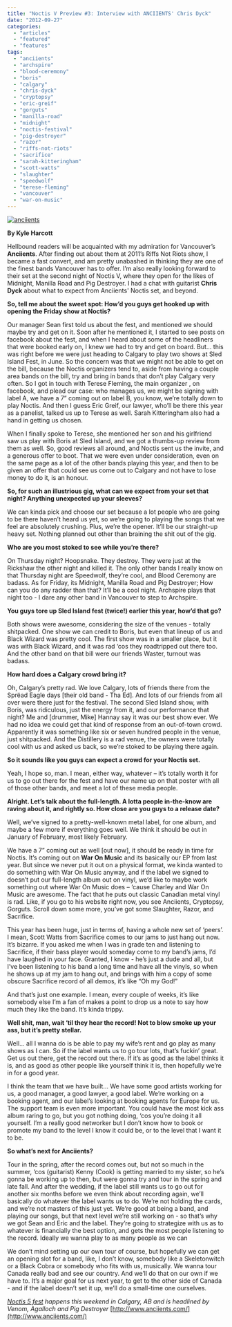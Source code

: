 ```yaml
---
title: "Noctis V Preview #3: Interview with ANCIIENTS' Chris Dyck"
date: "2012-09-27"
categories: 
  - "articles"
  - "featured"
  - "features"
tags: 
  - "anciients"
  - "archspire"
  - "blood-ceremony"
  - "boris"
  - "calgary"
  - "chris-dyck"
  - "cryptopsy"
  - "eric-greif"
  - "gorguts"
  - "manilla-road"
  - "midnight"
  - "noctis-festival"
  - "pig-destroyer"
  - "razor"
  - "riffs-not-riots"
  - "sacrifice"
  - "sarah-kitteringham"
  - "scott-watts"
  - "slaughter"
  - "speedwolf"
  - "terese-fleming"
  - "vancouver"
  - "war-on-music"
---
```


[![](http://www.hellbound.ca/wp-content/uploads/2012/09/anciients-590x392.jpg "anciients")](http://www.hellbound.ca/2012/09/noctis-v-preview-3-interview-with-anciients-chris-dyck/anciients/)

**By Kyle Harcott**

Hellbound readers will be acquainted with my admiration for Vancouver’s **Anciients**. After finding out about them at 2011’s Riffs Not Riots show, I became a fast convert, and am pretty unabashed in thinking they are one of the finest bands Vancouver has to offer. I’m also really looking forward to their set at the second night of Noctis V, where they open for the likes of Midnight, Manilla Road and Pig Destroyer. I had a chat with guitarist **Chris Dyck** about what to expect from Anciients' Noctis set, and beyond.

**So, tell me about the sweet spot: How’d you guys get hooked up with opening the Friday show at Noctis?**

Our manager Sean first told us about the fest, and mentioned we should maybe try and get on it. Soon after he mentioned it, I started to see posts on facebook about the fest, and when I heard about some of the headliners that were booked early on, I knew we had to try and get on board. But… this was right before we were just heading to Calgary to play two shows at Sled Island Fest, in June. So the concern was that we might not be able to get on the bill, because the Noctis organizers tend to, aside from having a couple area bands on the bill, try and bring in bands that don’t play Calgary very often. So I got in touch with Terese Fleming, the main organizer , on facebook, and plead our case: who manages us, we might be signing with label A, we have a 7” coming out on label B, you know, we’re totally down to play Noctis. And then I guess Eric Greif, our lawyer, who’ll be there this year as a panelist, talked us up to Terese as well. Sarah Kitteringham also had a hand in getting us chosen.

When I finally spoke to Terese, she mentioned her son and his girlfriend saw us play with Boris at Sled Island, and we got a thumbs-up review from them as well. So, good reviews all around, and Noctis sent us the invite, and a generous offer to boot. That we were even under consideration, even on the same page as a lot of the other bands playing this year, and then to be given an offer that could see us come out to Calgary and not have to lose money to do it, is an honour.

**So, for such an illustrious gig, what can we expect from your set that night? Anything unexpected up your sleeves?**

We can kinda pick and choose our set because a lot people who are going to be there haven’t heard us yet, so we’re going to playing the songs that we feel are absolutely crushing. Plus, we’re the opener. It’ll be our straight-up heavy set. Nothing planned out other than braining the shit out of the gig.

**Who are you most stoked to see while you’re there?**

On Thursday night? Hoopsnake. They destroy. They were just at the Rickshaw the other night and killed it. The only other bands I really know on that Thursday night are Speedwolf, they’re cool, and Blood Ceremony are badass. As for Friday, its Midnight, Manilla Road and Pig Destroyer; How can you do any radder than that? It’ll be a cool night. Archspire plays that night too - I dare any other band in Vancouver to step to Archspire.

**You guys tore up Sled Island fest (twice!) earlier this year, how’d that go?**

Both shows were awesome, considering the size of the venues - totally shitpacked. One show we can credit to Boris, but even that lineup of us and Black Wizard was pretty cool. The first show was in a smaller place, but it was with Black Wizard, and it was rad ‘cos they roadtripped out there too. And the other band on that bill were our friends Waster, turnout was badass.

**How hard does a Calgary crowd bring it?**

Oh, Calgary’s pretty rad. We love Calgary, lots of friends there from the Sprëad Eagle days \[their old band - Tha Ed\]. And lots of our friends from all over were there just for the festival. The second Sled Island show, with Boris, was ridiculous, just the energy from it, and our performance that night? Me and \[drummer, Mike\] Hannay say it was our best show ever. We had no idea we could get that kind of response from an out-of-town crowd. Apparently it was something like six or seven hundred people in the venue, just shitpacked. And the Distillery is a rad venue, the owners were totally cool with us and asked us back, so we’re stoked to be playing there again.

**So it sounds like you guys can expect a crowd for your Noctis set.**

Yeah, I hope so, man. I mean, either way, whatever – it’s totally worth it for us to go out there for the fest and have our name up on that poster with all of those other bands, and meet a lot of these media people.

**Alright. Let’s talk about the full-length. A lotta people in-the-know are raving about it, and rightly so. How close are you guys to a release date?**

Well, we’ve signed to a pretty-well-known metal label, for one album, and maybe a few more if everything goes well. We think it should be out in January of February, most likely February.

We have a 7” coming out as well \[out now\], it should be ready in time for Noctis. It’s coming out on **War On Music** and its basically our EP from last year. But since we never put it out on a physical format, we kinda wanted to do something with War On Music anyway, and if the label we signed to doesn’t put our full-length album out on vinyl, we’d like to maybe work something out where War On Music does – ‘cause Charley and War On Music are awesome. The fact that he puts out classic Canadian metal vinyl is rad. Like, if you go to his website right now, you see Anciients, Cryptopsy, Gorguts. Scroll down some more, you’ve got some Slaughter, Razor, and Sacrifice.

This year has been huge, just in terms of, having a whole new set of ‘peers’. I mean, Scott Watts from Sacrifice comes to our jams to just hang out now. It’s bizarre. If you asked me when I was in grade ten and listening to Sacrifice, if their bass player would someday come to my band’s jams, I’d have laughed in your face. Granted, I know - he’s just a dude and all, but I’ve been listening to his band a long time and have all the vinyls, so when he shows up at my jam to hang out, and brings with him a copy of some obscure Sacrifice record of all demos, it’s like “Oh my God!”

And that’s just one example. I mean, every couple of weeks, it’s like somebody else I’m a fan of makes a point to drop us a note to say how much they like the band. It’s kinda trippy.

**Well shit, man, wait ‘til they hear the record! Not to blow smoke up your ass, but it’s pretty stellar.**

Well… all I wanna do is be able to pay my wife’s rent and go play as many shows as I can. So if the label wants us to go tour lots, that’s fuckin’ great. Get us out there, get the record out there. If it’s as good as the label thinks it is, and as good as other people like yourself think it is, then hopefully we’re in for a good year.

I think the team that we have built… We have some good artists working for us, a good manager, a good lawyer, a good label. We’re working on a booking agent, and our label’s looking at booking agents for Europe for us. The support team is even more important. You could have the most kick ass album raring to go, but you got nothing doing, ‘cos you’re doing it all yourself. I’m a really good networker but I don’t know how to book or promote my band to the level I know it could be, or to the level that I want it to be.

**So what’s next for Anciients?**

Tour in the spring, after the record comes out, but not so much in the summer, ‘cos (guitarist) Kenny (Cook) is getting married to my sister, so he’s gonna be working up to then, but were gonna try and tour in the spring and late fall. And after the wedding, if the label still wants us to go out for another six months before we even think about recording again, we’ll basically do whatever the label wants us to do. We’re not holding the cards, and we’re not masters of this just yet. We’re good at being a band, and playing our songs, but that next level we’re still working on - so that’s why we got Sean and Eric and the label. They’re going to strategize with us as to whatever is financially the best option, and gets the most people listening to the record. Ideally we wanna play to as many people as we can

We don’t mind setting up our own tour of course, but hopefully we can get an opening slot for a band, like, I don’t know, somebody like a Skeletonwitch or a Black Cobra or somebody who fits with us, musically. We wanna tour Canada really bad and see our country. And we’ll do that on our own if we have to. It’s a major goal for us next year, to get to the other side of Canada - and if the label doesn’t set it up, we’ll do a small-time one ourselves.

_[Noctis 5 fest](http://www.noctisvalkyries.com/) happens this weekend in Calgary, AB and is headlined by Venom, Agalloch and Pig Destroyer_ [http://www.anciients.com/](http://www.anciients.com/)
